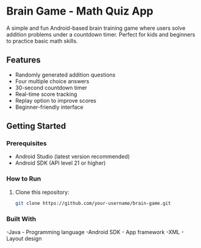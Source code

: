 # Brain Game - Math Quiz App

A simple and fun Android-based brain training game where users solve addition problems under a countdown timer. Perfect for kids and beginners to practice basic math skills.

## Features

- Randomly generated addition questions
- Four multiple choice answers
- 30-second countdown timer
- Real-time score tracking
- Replay option to improve scores
- Beginner-friendly interface

## Getting Started

### Prerequisites

- Android Studio (latest version recommended)
- Android SDK (API level 21 or higher)

### How to Run

1. Clone this repository:
   ```bash
   git clone https://github.com/your-username/brain-game.git

### Built With
-Java - Programming language
-Android SDK - App framework
-XML - Layout design
